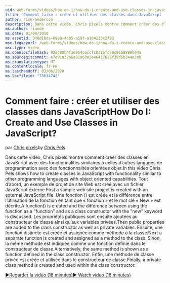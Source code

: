 ```yaml
---
uid: web-forms/videos/how-do-i/how-do-i-create-and-use-classes-in-javascript
title: 'Comment faire : créer et utiliser des classes dans JavaScript | Microsoft Docs'
author: rick-anderson
description: Dans cette vidéo, Chris pixels montre comment créer des classes dans JavaScript avec des fonctionnalités similaires à celles d’autres langages de programmation avec des Capabilitie orientés objet...
ms.author: riande
ms.date: 01/08/2010
ms.assetid: 348d1bda-69e0-4cb5-a59f-a104133c2f93
msc.legacyurl: /web-forms/videos/how-do-i/how-do-i-create-and-use-classes-in-javascript
msc.type: video
ms.openlocfilehash: 92a488b4f3e9b4c6ccfc0316fc69c96b8889b04a
ms.sourcegitcommit: e7e91932a6e91a63e2e46417626f39d6b244a3ab
ms.translationtype: MT
ms.contentlocale: fr-FR
ms.lasthandoff: 03/06/2020
ms.locfileid: "78634742"
---
```

# <a name="how-do-i-create-and-use-classes-in-javascript"></a><span data-ttu-id="e3308-104">Comment faire : créer et utiliser des classes dans JavaScript</span><span class="sxs-lookup"><span data-stu-id="e3308-104">How Do I: Create and Use Classes in JavaScript?</span></span>

<span data-ttu-id="e3308-105">par [Chris pixels](https://twitter.com/chrispels)</span><span class="sxs-lookup"><span data-stu-id="e3308-105">by [Chris Pels](https://twitter.com/chrispels)</span></span>

<span data-ttu-id="e3308-106">Dans cette vidéo, Chris pixels montre comment créer des classes en JavaScript avec des fonctionnalités similaires à celles d’autres langages de programmation avec des fonctionnalités orientées objet.</span><span class="sxs-lookup"><span data-stu-id="e3308-106">In this video Chris Pels shows how to create classes in JavaScript with functionality similar to other programming languages with object oriented capabilities.</span></span> <span data-ttu-id="e3308-107">Tout d’abord, un exemple de projet de site Web est créé avec un fichier JavaScript externe.</span><span class="sxs-lookup"><span data-stu-id="e3308-107">First a sample web site project is created with an external JavaScript file.</span></span> <span data-ttu-id="e3308-108">Une fonction () est créée et la différence entre l’utilisation de la fonction en tant que « fonction » et le mot clé « New » est décrite.</span><span class="sxs-lookup"><span data-stu-id="e3308-108">A function() is created and the difference between using the function as a "function" and as a class constructor with the "new" keyword is discussed.</span></span> <span data-ttu-id="e3308-109">Les propriétés publiques sont ensuite ajoutées au constructeur de classe ainsi qu’aux variables privées.</span><span class="sxs-lookup"><span data-stu-id="e3308-109">Then public properties are added to the class constructor as well as private variables.</span></span> <span data-ttu-id="e3308-110">Ensuite, une fonction distincte est créée et assignée comme méthode à la classe.</span><span class="sxs-lookup"><span data-stu-id="e3308-110">Next a separate function is created and assigned as a method to the class.</span></span> <span data-ttu-id="e3308-111">Sinon, la même méthode est indiquée comme une fonction définie dans le constructeur de classe.</span><span class="sxs-lookup"><span data-stu-id="e3308-111">Alternatively, the same method is shown as a function defined in the class constructor.</span></span> <span data-ttu-id="e3308-112">Enfin, une méthode de classe privée est créée et utilisée dans le constructeur de classe.</span><span class="sxs-lookup"><span data-stu-id="e3308-112">Finally, a private class method is created and used within the class constructor.</span></span>

[<span data-ttu-id="e3308-113">&#9654;Regarder la vidéo (18 minutes)</span><span class="sxs-lookup"><span data-stu-id="e3308-113">&#9654; Watch video (18 minutes)</span></span>](https://channel9.msdn.com/Blogs/ASP-NET-Site-Videos/how-do-i-create-and-use-classes-in-javascript)
